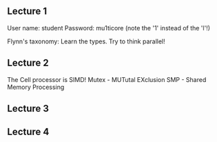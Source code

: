 Lecture 1
---------
User name: student
Password: mu1ticore (note the '1' instead of the 'l'!)

Flynn's taxonomy: Learn the types.
Try to think parallel!

Lecture 2
---------
The Cell processor is SIMD!
Mutex - MUTutal EXclusion
SMP - Shared Memory Processing

Lecture 3
---------


Lecture 4
---------
